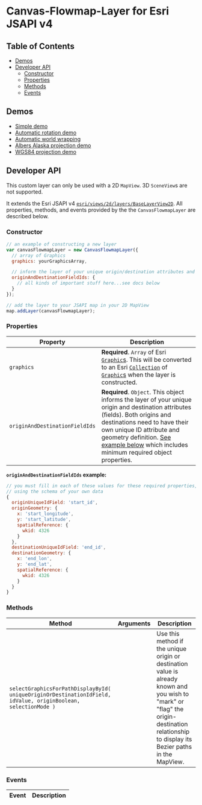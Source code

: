 # Canvas-Flowmap-Layer for Esri JSAPI v4

## Table of Contents

- [Demos](#demos)
- [Developer API](#developer-api)
  - [Constructor](#constructor)
  - [Properties](#properties)
  - [Methods](#methods)
  - [Events](#events)

## Demos

- [Simple demo](https://sarahbellum.github.io/Canvas-Flowmap-Layer/demos-jsapi-4/main)
- [Automatic rotation demo](https://sarahbellum.github.io/Canvas-Flowmap-Layer/demos-jsapi-4/rotate)
- [Automatic world wrapping](https://sarahbellum.github.io/Canvas-Flowmap-Layer/demos-jsapi-4/world-wrap)
- [Albers Alaska projection demo](https://sarahbellum.github.io/Canvas-Flowmap-Layer/demos-jsapi-4/albers-alaska-projection)
- [WGS84 projection demo](https://sarahbellum.github.io/Canvas-Flowmap-Layer/demos-jsapi-4/wgs84-projection)

## Developer API

This custom layer can only be used with a 2D `MapView`. 3D `SceneView`s are not supported.

It extends the Esri JSAPI v4 [`esri/views/2d/layers/BaseLayerView2D`](https://developers.arcgis.com/javascript/latest/api-reference/esri-views-2d-layers-BaseLayerView2D.html). All properties, methods, and events provided by the the `CanvasFlowmapLayer` are described below.

### Constructor

```javascript
// an example of constructing a new layer
var canvasFlowmapLayer = new CanvasFlowmapLayer({
  // array of Graphics
  graphics: yourGraphicsArray,

  // inform the layer of your unique origin/destination attributes and geometry fields
  originAndDestinationFieldIds: {
    // all kinds of important stuff here...see docs below
  }
});

// add the layer to your JSAPI map in your 2D MapView
map.addLayer(canvasFlowmapLayer);
```

### Properties

| Property | Description |
| --- | --- |
| `graphics` | **Required**. `Array` of Esri [`Graphic`s](https://developers.arcgis.com/javascript/latest/api-reference/esri-Graphic.html). This will be converted to an Esri [`Collection`](https://developers.arcgis.com/javascript/latest/api-reference/esri-core-Collection.html) of [`Graphic`s](https://developers.arcgis.com/javascript/latest/api-reference/esri-Graphic.html) when the layer is constructed.
| `originAndDestinationFieldIds` | **Required**. `Object`. This object informs the layer of your unique origin and destination attributes (fields). Both origins and destinations need to have their own unique ID attribute and geometry definition. [See example below](#originanddestinationfieldids-example) which includes minimum required object properties. |

**`originAndDestinationFieldIds` example:**

```javascript
// you must fill in each of these values for these required properties,
// using the schema of your own data
{
  originUniqueIdField: 'start_id',
  originGeometry: {
    x: 'start_longitude',
    y: 'start_latitude',
    spatialReference: {
      wkid: 4326
    }
  },
  destinationUniqueIdField: 'end_id',
  destinationGeometry: {
    x: 'end_lon',
    y: 'end_lat',
    spatialReference: {
      wkid: 4326
    }
  }
}
```

### Methods

| Method | Arguments | Description |
| --- | --- | --- |
| `selectGraphicsForPathDisplayById( uniqueOriginOrDestinationIdField, idValue, originBoolean, selectionMode )` |  | Use this method if the unique origin or destination value is already known and you wish to "mark" or "flag" the origin-destination relationship to display its Bezier paths in the MapView. |

### Events

| Event | Description |
| --- | --- |
